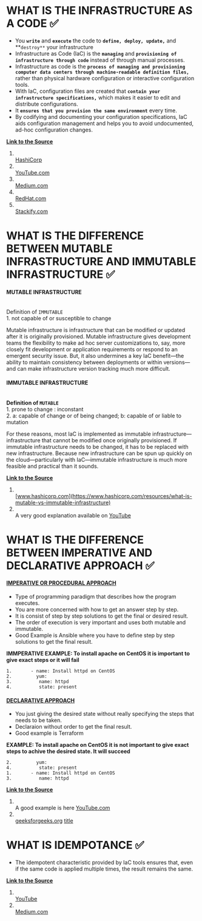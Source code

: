 # WHAT IS THE INFRASTRUCTURE AS A CODE ✅
 * You **`write`** and **`execute`** the code to **`define, deploy, update,`** and **`destroy**` your infrastructure
 * Infrastructure as Code (IaC) is the **`managing`** and **`provisioning of infrastructure through code`** instead of through manual processes.
 *  Infrastructure as code is the **`process of managing and provisioning computer data centers through machine-readable definition files,`** rather than physical hardware configuration or interactive configuration tools.
 * With IaC, configuration files are created that **`contain your infrastructure specifications,`** which makes it easier to edit and distribute configurations.
 * It **`ensures that you provision the same environment`** every time.
 * By codifying and documenting your configuration specifications, IaC aids configuration management and helps you to avoid undocumented, ad-hoc configuration changes.
 
 **<ins>Link to the Source</ins>**
1. <br>[HashiCorp](https://www.terraform.io/)
2. <br>[YouTube.com](https://www.youtube.com/watch?v=POPP2WTJ8es&ab_channel=TechWorldwithNana)
3. <br>[Medium.com](https://medium.com/bb-tutorials-and-thoughts/250-practice-questions-for-terraform-associate-certification-7a3ccebe6a1a)
4. <br>[RedHat.com](https://www.redhat.com/en/topics/automation/)
5. <br>[Stackify.com](https://stackify.com/what-is-infrastructure-as-code-how-it-works-best-practices-tutorials/)


# WHAT IS THE DIFFERENCE BETWEEN MUTABLE INFRASTRUCTURE AND IMMUTABLE INFRASTRUCTURE ✅

#### MUTABLE INFRASTRUCTURE
<br> Definition of `IMMUTABLE`
<br> 1. not capable of or susceptible to change 

Mutable infrastructure is infrastructure that can be modified or updated after it is originally provisioned. Mutable infrastructure gives development teams the flexibility to make ad hoc server customizations to, say, more closely fit development or application requirements or respond to an emergent security issue. But, it also undermines a key IaC benefit—the ability to maintain consistency between deployments or within versions—and can make infrastructure version tracking much more difficult.

#### IMMUTABLE INFRASTRUCTURE
<br> **Definition of `MUTABLE`**
<br> 1. prone to change : inconstant
<br> 2. a: capable of change or of being changed; b: capable of or liable to mutation

For these reasons, most IaC is implemented as immutable infrastructure—infrastructure that cannot be modified once originally provisioned. If immutable infrastructure needs to be changed, it has to be replaced with new infrastructure. Because new infrastructure can be spun up quickly on the cloud—particularly with IaC—immutable infrastructure is much more feasible and practical than it sounds.

**<ins>Link to the Source</ins>**
1. <br>[www.hashicorp.com](https://www.hashicorp.com/resources/what-is-mutable-vs-immutable-infrastructure)
2. <br>A very good explanation available on [YouTube](https://www.youtube.com/watch?v=5qQQ3yzbKp8&ab_channel=CoreySchafer)

# WHAT IS THE DIFFERENCE BETWEEN IMPERATIVE AND DECLARATIVE APPROACH ✅
#### <ins> IMPERATIVE OR PROCEDURAL APPROACH </ins>
- Type of programming paradigm that describes how the program executes.
- You are more concerned with how to get an answer step by step.
- It is consist of step by step solutions to get the final or desired result.
- The order of execution is very important and uses both mutable and immutable.
- Good Example is Ansible where you have to define step by step solutions to get the final result. 

**IMMPERATIVE EXAMPLE: To install apache on CentOS it is important to give exact steps or it will fail**
```
1.       - name: Install httpd on CentOS
2.         yum:
3.          name: httpd
4.          state: present
```
#### <ins> DECLARATIVE APPROACH </ins>
- You just giving the desired state without really specifying the steps that needs to be taken. 
- Declaraion without order to get the final result.
- Good example is Terraform

**EXAMPLE: To install apache on CentOS it is not important to give exact steps to achive the desired state. It will succeed**
```
2.         yum:
4.          state: present
1.       - name: Install httpd on CentOS
3.          name: httpd
```
**<ins>Link to the Source</ins>**
1. <br>A good example is here [YouTube.com](https://www.youtube.com/watch?v=yOBBkIJBEL8&ab_channel=TadasPetra)
2. <br>[geeksforgeeks.org](https://www.geeksforgeeks.org/difference-between-imperative-and-declarative-programming/)
[title](https://www.example.com)

# WHAT IS IDEMPOTANCE ✅
- The idempotent characteristic provided by IaC tools ensures that, even if the same code is applied multiple times, the result remains the same.

**<ins>Link to the Source</ins>**
1. <br>[YouTube](https://www.youtube.com/watch?v=UaKZ4wKytcA&ab_channel=CoreySchafer)
2. <br>[Medium.com](https://medium.com/bb-tutorials-and-thoughts/250-practice-questions-for-terraform-associate-certification-7a3ccebe6a1a)

